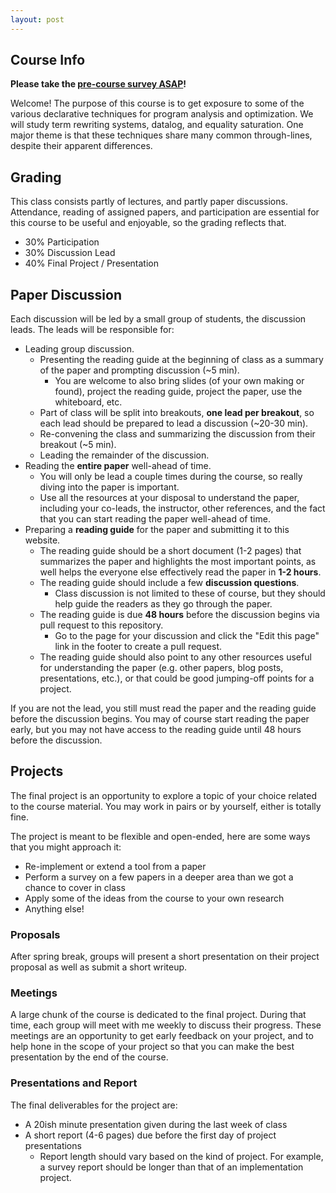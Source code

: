 ```yaml
---
layout: post
---
```


## Course Info

**Please take the [pre-course survey ASAP](https://docs.google.com/forms/d/e/1FAIpQLSdQTYnypi4wtiIMCc8cctW0KTjlcqMbIhyPMySda36L5APyEg/viewform?usp=sf_link)!**

Welcome! The purpose of this course is to get exposure
 to some of the various declarative techniques 
 for program analysis and optimization.
We will study term rewriting systems, datalog, and equality saturation.
One major theme is that these techniques share many common through-lines,
 despite their apparent differences.

## Grading

This class consists partly of lectures, and partly paper discussions.
Attendance, reading of assigned papers, 
 and participation are essential for this course
 to be useful and enjoyable, so the grading reflects that.

- 30% Participation
- 30% Discussion Lead
- 40% Final Project / Presentation

## Paper Discussion

Each discussion will be led by a small group of students, the discussion leads.
The leads will be responsible for:

- Leading group discussion.
  - Presenting the reading guide at the beginning of class
    as a summary of the paper and prompting discussion (~5 min).
    - You are welcome to also bring slides (of your own making or found),
      project the reading guide, project the paper, use the whiteboard, etc.
  - Part of class will be split into breakouts,
    **one lead per breakout**,
    so each lead should be prepared to lead a discussion (~20-30 min).
  - Re-convening the class and summarizing the discussion
    from their breakout (~5 min).
  - Leading the remainder of the discussion.
- Reading the **entire paper** well-ahead of time.
  - You will only be lead a couple times during the course,
    so really diving into the paper is important.
  - Use all the resources at your disposal to understand the paper, 
    including your co-leads, the instructor, other references, 
    and the fact that you can start reading the paper well-ahead of time.
- Preparing a **reading guide** for the paper and submitting it to this website.
  - The reading guide should be a short document (1-2 pages)
    that summarizes the paper and highlights the most important points,
    as well helps the everyone else effectively read the paper in **1-2 hours**.
  - The reading guide should include a few **discussion questions**.
    - Class discussion is not limited to these of course,
      but they should help guide the readers as they go through the paper.
  - The reading guide is due **48 hours** before the discussion begins
    via pull request to this repository.
    - Go to the page for your discussion and click 
      the "Edit this page" link in the footer to create a pull request.
  - The reading guide should also point to any other resources
    useful for understanding the paper (e.g. other papers, blog posts, presentations, etc.), 
    or that could be good jumping-off points for a project.

If you are not the lead, 
 you still must read the paper and the reading guide
 before the discussion begins.
You may of course start reading the paper early,
 but you may not have access to the reading guide
 until 48 hours before the discussion.

## Projects

The final project is an opportunity to explore a topic of your choice
 related to the course material.
You may work in pairs or by yourself,
 either is totally fine.

The project is meant to be flexible and open-ended,
 here are some ways that you might approach it:

- Re-implement or extend a tool from a paper
- Perform a survey on a few papers in a deeper area than we got a chance to cover in class
- Apply some of the ideas from the course to your own research
- Anything else!

### Proposals

After spring break, 
 groups will present 
 a short presentation on their project proposal
 as well as submit a short writeup.

### Meetings

A large chunk of the course is dedicated to the final project.
During that time,
 each group will meet with me weekly to discuss their progress.
These meetings are an opportunity to get early feedback on your project,
 and to help hone in the scope of your project
 so that you can make the best presentation by the end of the course.

### Presentations and Report

The final deliverables for the project are:
- A 20ish minute presentation given during the last week of class
- A short report (4-6 pages) due before the first day of project presentations
  - Report length should vary based on the kind of project. 
    For example, a survey report should be longer than that of an implementation project.

    
